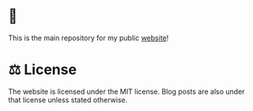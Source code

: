 # :house_with_garden:

This is the main repository for my public [website](utkarsh.science)!

# :balance_scale: License

The website is licensed under the MIT license. Blog posts are also under that license unless stated otherwise.
